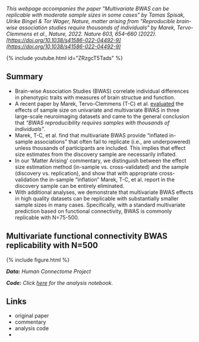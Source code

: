 
*This webpage accompanies the paper "Multivariate BWAS can be replicable with moderate sample sizes in some cases"
by Tamas Spisak, Ulrike Bingel & Tor Wager, Nature, matter arising from
"Reproducible brain-wise association studies require thousands of individuals" by Marek, Tervo-Clemmens et al.,
Nature, 2022. Nature 603, 654–660 (2022). [https://doi.org/10.1038/s41586-022-04492-9](https://doi.org/10.1038/s41586-022-04492-9)*

{% include youtube.html id="ZRzgcT5Tads" %}


## Summary

- Brain-wise Association Studies (BWAS) correlate individual differences in phenotypic traits with measures of brain structue and function.
- A recent paper by Marek, Tervo-Clemmens (T-C) et al. [evaluated](https://doi.org/10.1038/s41586-022-04492-9) the effects of sample size on univariate and multivariate BWAS in three large-scale neuroimaging datasets and came to the general conclusion that *“BWAS reproducibility requires samples with thousands of individuals”*. 
- Marek, T-C, et al. find that multivariate BWAS provide “inflated in-sample associations” that often fail to replicate (i.e., are underpowered) unless thousands of participants are included. This implies that effect size estimates from the discovery sample are necessarily inflated.
- In our 'Matter Arising' commentary, we distinguish between the effect size estimation method (in-sample vs. cross-validated) and the sample (discovery vs. replication), and show that with appropriate cross-validation the in-sample “inflation” Marek, T-C, et al. report in the discovery sample can be entirely eliminated. 
- With additional analyses, we demonstrate that multivariate BWAS effects in high quality datasets can be replicable with substantially smaller sample sizes in many cases. Specifically, with a standard multivariate prediction based on functional connectivity, BWAS is commonly replicable with N=75-500.

## Multivariate functional connectivity BWAS replicability with N=500

{% include figure.html %}    

***Data:** Human Connectome Project*

***Code:** Click [here](https://github.com/spisakt/BWAS_comment/blob/master/multivariate_BWAS_replicability_analysis_FC_extensive.ipynb)
 for the analysis notebook.*





## Links
- original paper
- commentary
- analysis code
- 
